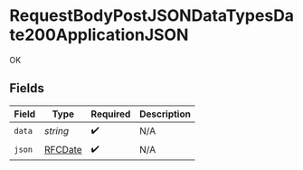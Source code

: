 # RequestBodyPostJSONDataTypesDate200ApplicationJSON

OK


## Fields

| Field                             | Type                              | Required                          | Description                       |
| --------------------------------- | --------------------------------- | --------------------------------- | --------------------------------- |
| `data`                            | *string*                          | :heavy_check_mark:                | N/A                               |
| `json`                            | [RFCDate](../../types/rfcdate.md) | :heavy_check_mark:                | N/A                               |